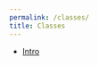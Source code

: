 ```yaml
---
permalink: /classes/
title: Classes
---
```

*   [Intro](/classes/intro)
<!-- *   [Another Class](/classes/another) -->
